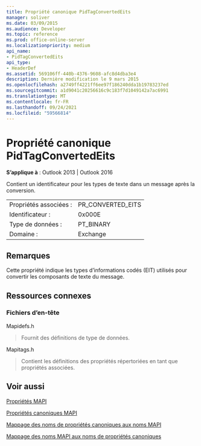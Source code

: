 ```yaml
---
title: Propriété canonique PidTagConvertedEits
manager: soliver
ms.date: 03/09/2015
ms.audience: Developer
ms.topic: reference
ms.prod: office-online-server
ms.localizationpriority: medium
api_name:
- PidTagConvertedEits
api_type:
- HeaderDef
ms.assetid: 569106ff-440b-4376-9608-afc8d4dba3e4
description: Dernière modification le 9 mars 2015
ms.openlocfilehash: a2749ff4221ff6ee97f186240dda1b19783237ed
ms.sourcegitcommit: a1d9041c20256616c9c183f7d1049142a7ac6991
ms.translationtype: MT
ms.contentlocale: fr-FR
ms.lasthandoff: 09/24/2021
ms.locfileid: "59566814"
---
```

# <a name="pidtagconvertedeits-canonical-property"></a>Propriété canonique PidTagConvertedEits

  
  
**S’applique à** : Outlook 2013 | Outlook 2016 
  
Contient un identificateur pour les types de texte dans un message après la conversion.
  
|||
|:-----|:-----|
|Propriétés associées :  <br/> |PR_CONVERTED_EITS  <br/> |
|Identificateur :  <br/> |0x000E  <br/> |
|Type de données :  <br/> |PT_BINARY  <br/> |
|Domaine :  <br/> |Exchange  <br/> |
   
## <a name="remarks"></a>Remarques

Cette propriété indique les types d’informations codés (EIT) utilisés pour convertir les composants de texte du message.
  
## <a name="related-resources"></a>Ressources connexes

### <a name="header-files"></a>Fichiers d’en-tête

Mapidefs.h
  
> Fournit des définitions de type de données.
    
Mapitags.h
  
> Contient les définitions des propriétés répertoriées en tant que propriétés associées.
    
## <a name="see-also"></a>Voir aussi



[Propriétés MAPI](mapi-properties.md)
  
[Propriétés canoniques MAPI](mapi-canonical-properties.md)
  
[Mappage des noms de propriétés canoniques aux noms MAPI](mapping-canonical-property-names-to-mapi-names.md)
  
[Mappage des noms MAPI aux noms de propriétés canoniques](mapping-mapi-names-to-canonical-property-names.md)

